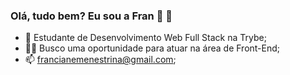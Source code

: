 ### Olá, tudo bem? Eu sou a Fran   🤗 🌸

- 🌱 Estudante de Desenvolvimento Web Full Stack na Trybe;
- 👩‍💻 Busco uma oportunidade para atuar na área de Front-End;
- 📫 francianemenestrina@gmail.com;

